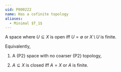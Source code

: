 ```yaml
---
uid: P000222
name: Has a cofinite topology
aliases:
  - Minimal $T_1$
---
```


A space where $U\subseteq X$ is open iff $U = \emptyset$ or $X\setminus U$ is finite.

Equivalently, 

1. A {P2} space with no coarser {P2} topology,

2. $A\subseteq X$ is closed iff $A = X$ or $A$ is finite.
